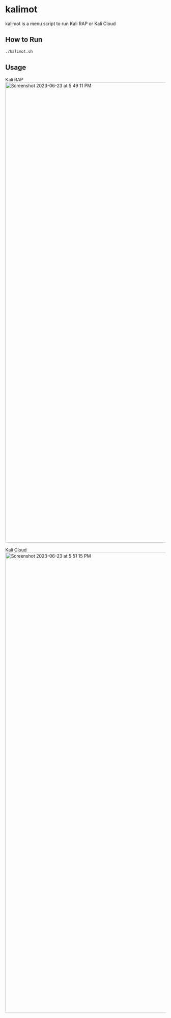 # kalimot
kalimot is a menu script to run Kali RAP or Kali Cloud

## How to Run

```bash
./kalimot.sh
```

## Usage

Kali RAP
<img width="1440" alt="Screenshot 2023-06-23 at 5 49 11 PM" src="https://github.com/hbk-13/kalimot/assets/128030799/1f563a1e-22ab-4287-8492-2d2b71fe4ee8">

Kali Cloud
<img width="1440" alt="Screenshot 2023-06-23 at 5 51 15 PM" src="https://github.com/hbk-13/kalimot/assets/128030799/c4d323ee-df7b-4a83-bebf-36b25cde33c8">

